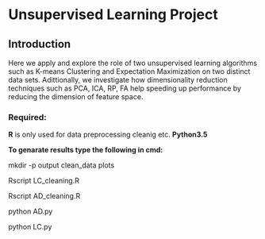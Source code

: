 # Unsupervised Learning Project

## Introduction

Here we apply and explore the role of two unsupervised learning algorithms such as
K-means Clustering and Expectation Maximization on two distinct data sets. Adittionally, we
investigate how dimensionality reduction techniques such as PCA, ICA, RP, FA help speeding up
performance by reducing the dimension of feature space.

### Required:

**R** is only used for data preprocessing cleanig etc.
**Python3.5**

**To genarate results type the following in cmd:**

mkdir -p output clean_data plots

Rscript LC_cleaning.R

Rscript AD_cleaning.R

python AD.py

python LC.py
